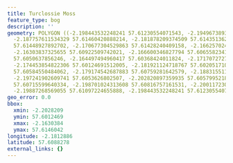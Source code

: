 ```yaml
---
title: Turclossie Moss
feature_type: bog
description: ''
geometry: POLYGON ((-2.198443532248241 57.61230554071543, -2.194967389365333 57.61311009111245,
  -2.187757611534329 57.61460420888214, -2.181878209374509 57.61435136250091, -2.177200436853191
  57.61448927892702, -2.170677304529863 57.61428240409158, -2.166257024074001 57.61037454709425,
  -2.16303837325655 57.60922509742021, -2.166600346827794 57.60655823418198, -2.16647160079511
  57.6050637856246, -2.164497494960417 57.60368424011824, -2.171707272791512 57.60218967341179,
  -2.174453854822306 57.60124691512005, -2.181921124718767 57.60205171031069, -2.179045796655199
  57.60584550484062, -2.179174542687883 57.60759281642579, -2.188315511009411 57.60614439304,
  -2.197241902609741 57.6053626802507, -2.202820897359935 57.60579952182277, -2.202091336508001
  57.60715599640334, -2.198701024313608 57.60816757161531, -2.200117230673309 57.60906417156544,
  -2.19887268569055 57.61097224655888, -2.198443532248241 57.61230554071543))
geo_error: 0.0
bbox:
  xmin: -2.2028209
  ymin: 57.6012469
  xmax: -2.1630384
  ymax: 57.6146042
longitude: -2.1812886
latitude: 57.6088278
external_links: {}
---
```

